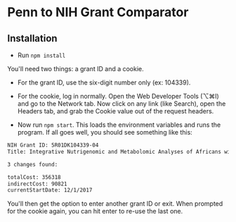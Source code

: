 # Penn to NIH Grant Comparator

## Installation

- Run `npm install`

You'll need two things: a grant ID and a cookie.

- For the grant ID, use the six-digit number only (ex: 104339).

- For the cookie, log in normally.  Open the Web Developer Tools (⌥⌘I) and go to the Network tab.  Now click on any link (like Search), open the Headers tab, and grab the Cookie value out of the request headers.

- Now run `npm start`.  This loads the environment variables and runs the program.  If all goes well, you should see something like this:

```zsh
NIH Grant ID: 5R01DK104339-04
Title: Integrative Nutrigenomic and Metabolomic Analyses of Africans with Variable Diets

3 changes found:

totalCost: 356318
indirectCost: 90821
currentStartDate: 12/1/2017
```

You'll then get the option to enter another grant ID or exit.  When prompted for the cookie again, you can hit enter to re-use the last one.
